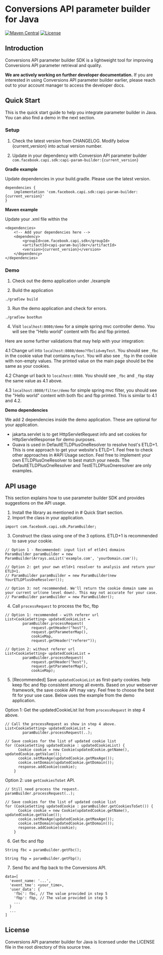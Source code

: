 # Conversions API parameter builder for Java

[![Maven Central](https://img.shields.io/maven-central/v/com.facebook.capi.sdk/capi-param-builder)](https://mvnrepository.com/artifact/com.facebook.capi.sdk/capi-param-builder)
[![License](https://img.shields.io/badge/license-Facebook%20Platform-blue.svg?style=flat-square)](https://github.com/facebook/capi-param-builder/blob/main/java/LICENSE)

## Introduction

Conversions API parameter builder SDK is a lightweight tool for improving
Conversions API parameter retrieval and quality.

**We are actively working on further developer documentation.** If you are
interested in using Conversions API parameter builder earlier, please reach out
to your account manager to access the developer docs.

## Quick Start

This is the quick start guide to help you integrate parameter builder in Java.
You can also find a demo in the next section.

### Setup

1. Check the latest version from CHANGELOG. Modify below {current_version} into
   actual version number.

2. Update in your dependency with Conversion API parameter builder
   `com.facebook.capi.sdk:capi-param-builder:{current_version}`

**Gradle example**

Update dependencies in your build.gradle. Please use the latest version.

```
dependencies {
    implementation 'com.facebook.capi.sdk:capi-param-builder:{current_version}'
}
```

**Maven example**

Update your .xml file within the <dependencies>

```
<dependencies>
    <!-- Add your dependencies here -->
    <dependency>
        <groupId>com.facebook.capi.sdk</groupId>
        <artifactId>capi-param-builder</artifactId>
        <version>{current_version}</version>
    </dependency>
</dependencies>
```

### Demo

1. Check out the demo application under ./example

2. Build the application

```
./gradlew build
```

3. Run the demo application and check for errors.

```
./gradlew bootRun
```

4. Visit `localhost:8080/demo` for a simple spring mvc controller demo. You will
   see the "Hello world" content with fbc and fbp printed.

Here are some further validations that may help with your integration:

4.1 Change url into `localhost:8080/demo?fbclid=myTest`. You should see `_fbc`
in the cookie value that contains `myTest`. You will also see `_fbp` in the
cookie with non-empty values. The printed value on the main page should be the
same as your cookies.

4.2 Change url back to `localhost:8080`. You should see `_fbc` and `_fbp` stay
the same value as 4.1 above.

4.3 `localhost:8080/filter/demo` for simple spring mvc filter, you should see
the "Hello world" content with both fbc and fbp printed. This is similar to 4.1
and 4.2.

**Demo dependencies**

We add 2 dependencies inside the demo application. These are optional for your
application.

- jakarta.servlet is to get HttpServletRequest info and set cookies for
  HttpServletResponse for demo purposes.
- Guava is used in DefaultETLDPlusOneResolver to resolve host's ETLD+1. This is
  one approach to get your website's ETLD+1. Feel free to check other approaches
  in #API Usage section. Feel free to implement your own ETLDPlusOneResolver to
  best match your needs. The DefaultETLDPlusOneResolver and
  TestETLDPlusOneresolver are only examples.

## API usage

This section explains how to use parameter builder SDK and provides suggestions
on the API usage.

1. Install the library as mentioned in # Quick Start section.
2. Import the class in your application.

```
import com.facebook.capi.sdk.ParamBuilder;
```

3. Construct the class using one of the 3 options. ETLD+1 is recommended to save
   your cookie.

```
// Option 1 - Recommended: input list of etld+1 domains
ParamBuilder paramBuilder = new ParamBuilder(Arrays.asList('example.com', 'yourDomain.com'));

// Option 2: get your own etld+1 resolver to analysis and return your ETLD+1.
// ParamBuilder paramBuilder = new ParamBuilder(new YourETLDPlusOneResolver());

// Option 3: not recommended. We'll return the cookie domain same as your current url(one level down). This may not accurate for your case.
// ParamBuilder paramBuilder = new ParamBuilder();
```

4. Call `processRequest` to process the fbc, fbp

```
// Option 1: recommended - with referer url
List<CookieSetting> updatedCookieList =
        paramBuilder.processRequest(
            request.getHeader("host"),
            request.getParameterMap(),
            cookieMap,
            request.getHeader("referer"));

// Option 2: without referer url
List<CookieSetting> updatedCookieList =
        paramBuilder.processRequest(
            request.getHeader("host"),
            request.getParameterMap(),
            cookieMap);
```

5. [Recommended] Save `updatedCookieList` as first-party cookies. help keep fbc
   and fbp consistent among all events. Based on your webserver framework, the
   save cookie API may vary. Feel free to choose the best fit for your use case.
   Below uses the example from the demo application.

Option 1: Get the updatedCookieList list from `processRequest` in step 4 above.

```
// Call the processRequest as show in step 4 above.
List<CookieSetting> updatedCookieList =
        paramBuilder.processRequest(..);

// Save cookies for the list of updated cookie list
for (CookieSetting updatedCookie : updatedCookieList) {
      Cookie cookie = new Cookie(updatedCookie.getName(), updatedCookie.getValue());
      cookie.setMaxAge(updatedCookie.getMaxAge());
      cookie.setDomain(updatedCookie.getDomain());
      response.addCookie(cookie);
    }
```

Option 2: use `getCookiesToSet` API.

```
// Still need process the request.
paramBuilder.processRequest(..);

// Save cookies for the list of updated cookie list
for (CookieSetting updatedCookie : paramBuilder.getCookiesToSet()) {
      Cookie cookie = new Cookie(updatedCookie.getName(), updatedCookie.getValue());
      cookie.setMaxAge(updatedCookie.getMaxAge());
      cookie.setDomain(updatedCookie.getDomain());
      response.addCookie(cookie);
    }
```

6. Get fbc and fbp

```
String fbc = paramBuilder.getFbc();
```

```
String fbp = paramBuilder.getFbp();
```

7. Send fbc and fbp back to the Conversions API.

```
data=[
  'event_name: '...',
  'event_tme': <your_time>,
  'user_data': {
    'fbc': fbc, // The value provided in step 5
    'fbp': fbp, // The value provided in step 5
    ...
  }
  ...
]
```

## License

Conversions API parameter builder for Java is licensed under the LICENSE file in
the root directory of this source tree.
